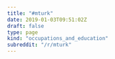 ```yaml
---
title: "#mturk"
date: 2019-01-03T09:51:02Z
draft: false
type: page
kind: "occupations_and_education"
subreddit: "/r/mturk"
---
```

